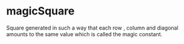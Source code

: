 # magicSquare
Square generated in such a way that each row
, column and diagonal amounts to the same value which is called the magic constant.
